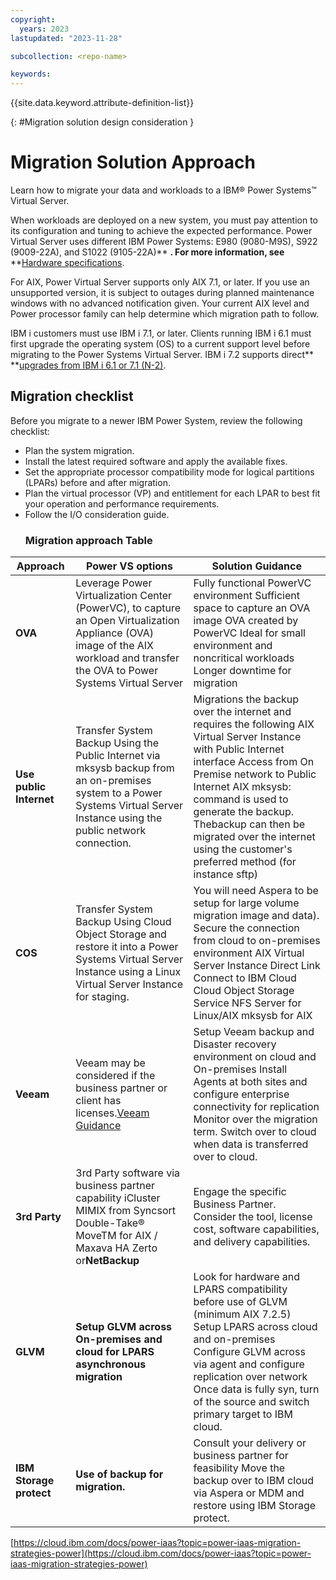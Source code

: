 ```yaml
---
copyright:
  years: 2023
lastupdated: "2023-11-28"

subcollection: <repo-name>

keywords:
---
```

{{site.data.keyword.attribute-definition-list}}

{: \#Migration solution design consideration }

# Migration Solution Approach

Learn how to migrate your data and workloads to a IBM® Power Systems™ Virtual Server.

When workloads are deployed on a new system, you must pay attention to its configuration and tuning to achieve the expected performance. Power Virtual Server uses different IBM Power Systems: E980 (9080-M9S), S922 (9009-22A), and S1022 (9105-22A)** **. For more information, see** **[Hardware specifications](https://cloud.ibm.com/docs/power-iaas?topic=power-iaas-about-virtual-server#hardware-specifications).

For AIX, Power Virtual Server supports only AIX 7.1, or later. If you use an unsupported version, it is subject to outages during planned maintenance windows with no advanced notification given. Your current AIX level and Power processor family can help determine which migration path to follow.

IBM i customers must use IBM i 7.1, or later. Clients running IBM i 6.1 must first upgrade the operating system (OS) to a current support level before migrating to the Power Systems Virtual Server. IBM i 7.2 supports direct** **[upgrades from IBM i 6.1 or 7.1 (N-2)](https://www.ibm.com/support/knowledgecenter/ssw_ibm_i_72/rzahc/fastpathrzahc.htm).

## Migration checklist

Before you migrate to a newer IBM Power System, review the following checklist:

* Plan the system migration.
* Install the latest required software and apply the available fixes.
* Set the appropriate processor compatibility mode for logical partitions (LPARs) before and after migration.
* Plan the virtual processor (VP) and entitlement for each LPAR to best fit your operation and performance requirements.
* Follow the I/O consideration guide.
  ### Migration approach Table 

| Approach                      | Power VS options                                                                                                                                                                 | Solution Guidance                                                                                                                                                                                                                                                                                                                              |
| ----------------------------- | -------------------------------------------------------------------------------------------------------------------------------------------------------------------------------- | ---------------------------------------------------------------------------------------------------------------------------------------------------------------------------------------------------------------------------------------------------------------------------------------------------------------------------------------------- |
| **OVA**                 | Leverage Power Virtualization Center (PowerVC), to capture an Open Virtualization Appliance (OVA) image of the AIX workload and transfer the OVA to Power Systems Virtual Server | Fully functional PowerVC environment Sufficient space to capture an OVA image OVA created by PowerVC  Ideal for small environment and noncritical workloads Longer downtime for migration                                                                                                                                                      |
| **Use public Internet** | Transfer System Backup Using the Public Internet via mksysb backup from an on-premises system to a Power Systems Virtual Server Instance using the public network connection.    | Migrations the backup over the internet and requires the following AIX Virtual Server Instance with Public Internet interface Access from On Premise network to Public Internet AIX mksysb: command is used to generate the backup. Thebackup can then be migrated over the internet using the customer's preferred method (for instance sftp) |
| **COS**                 | Transfer System Backup Using Cloud Object Storage and restore it into a Power Systems Virtual Server Instance using a Linux Virtual Server Instance for staging.                 | You will need Aspera to be setup for large volume migration image and data). Secure the connection from cloud to on-premises environment AIX Virtual Server Instance Direct Link Connect to IBM Cloud Cloud Object Storage Service NFS Server for Linux/AIX mksysb for AIX                                                                     |
| **Veeam**               | Veeam may be considered if the business partner or client has licenses.[Veeam Guidance](https://helpcenter.veeam.com/docs/agentforaix/userguide/about.html?ver=40)                  | Setup Veeam backup and Disaster recovery environment on cloud and On-premises Install Agents at both sites and configure enterprise connectivity for replication Monitor over the migration term. Switch over to cloud when data is transferred over to cloud.                                                                                 |
| **3rd Party**           | 3rd Party software via business partner capability iCluster MIMIX from Syncsort Double-Take® MoveTM for AIX / Maxava HA Zerto or**NetBackup**                             | Engage the specific Business Partner. Consider the tool, license cost, software capabilities, and delivery capabilities.                                                                                                                                                                                                                       |
| **GLVM**                | **Setup GLVM across On-premises and cloud for LPARS asynchronous migration**                                                                                               | Look for hardware and LPARS compatibility before use of GLVM (minimum AIX 7.2.5) Setup LPARS across cloud and on-premises Configure GLVM across via agent and configure replication over network Once data is fully syn, turn of the source and switch primary target to IBM cloud.                                                            |
| **IBM Storage protect** | **Use of backup for migration.**                                                                                                                                           | Consult your delivery or business partner for feasibility Move the backup over to IBM cloud via Aspera or MDM and restore using IBM Storage protect.                                                                                                                                                                                           |

[https://cloud.ibm.com/docs/power-iaas?topic=power-iaas-migration-strategies-power](https://cloud.ibm.com/docs/power-iaas?topic=power-iaas-migration-strategies-power)
